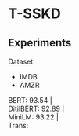 # T-SSKD

## Experiments
Dataset:
- IMDB 
- AMZR

BERT: 93.54 | <br>
DitilBERT: 92.89 | <br>
MiniLM: 93.22 | <br>
Trans: <br>
